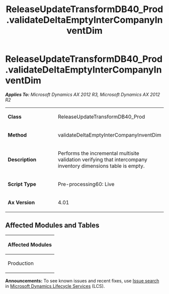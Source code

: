 ﻿---
title: ReleaseUpdateTransformDB40_Prod.validateDeltaEmptyInterCompanyInventDim
TOCTitle: ReleaseUpdateTransformDB40_Prod.validateDeltaEmptyInterCompanyInventDim
ms:assetid: 01ae39ba-2c99-7c21-404d-4d54808dd3dc
ms:mtpsurl: https://msdn.microsoft.com/en-us/library/JJ684632(v=AX.60)
ms:contentKeyID: 49706329
ms.date: 05/18/2015
mtps_version: v=AX.60
---

# ReleaseUpdateTransformDB40\_Prod.validateDeltaEmptyInterCompanyInventDim 


_**Applies To:** Microsoft Dynamics AX 2012 R3, Microsoft Dynamics AX 2012 R2_

<table>
<colgroup>
<col style="width: 50%" />
<col style="width: 50%" />
</colgroup>
<tbody>
<tr class="odd">
<td><p><strong>Class</strong></p></td>
<td><p>ReleaseUpdateTransformDB40_Prod</p></td>
</tr>
<tr class="even">
<td><p><strong>Method</strong></p></td>
<td><p>validateDeltaEmptyInterCompanyInventDim</p></td>
</tr>
<tr class="odd">
<td><p><strong>Description</strong></p></td>
<td><p>Performs the incremental multisite validation verifying that intercompany inventory dimensions table is empty.</p></td>
</tr>
<tr class="even">
<td><p><strong>Script Type</strong></p></td>
<td><p>Pre-processing60: Live</p></td>
</tr>
<tr class="odd">
<td><p><strong>Ax Version</strong></p></td>
<td><p>4.01</p></td>
</tr>
</tbody>
</table>


## Affected Modules and Tables

<table>
<colgroup>
<col style="width: 100%" />
</colgroup>
<thead>
<tr class="header">
<th><p>Affected Modules</p></th>
</tr>
</thead>
<tbody>
<tr class="odd">
<td><p>Production</p></td>
</tr>
</tbody>
</table>

  
**Announcements:** To see known issues and recent fixes, use [Issue search](http://go.microsoft.com/fwlink/?linkid=389258) in [Microsoft Dynamics Lifecycle Services](http://go.microsoft.com/fwlink/?linkid=306505) (LCS).

